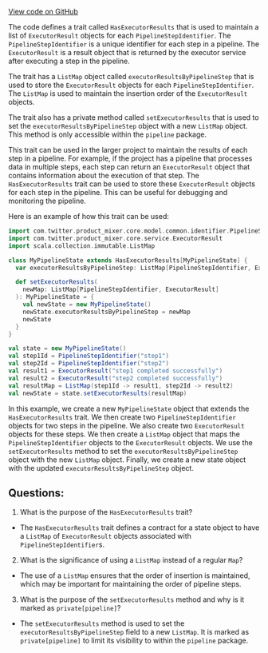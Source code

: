 [View code on GitHub](https://github.com/misbahsy/the-algorithm/product-mixer/core/src/main/scala/com/twitter/product_mixer/core/pipeline/state/HasExecutorResults.scala)

The code defines a trait called `HasExecutorResults` that is used to maintain a list of `ExecutorResult` objects for each `PipelineStepIdentifier`. The `PipelineStepIdentifier` is a unique identifier for each step in a pipeline. The `ExecutorResult` is a result object that is returned by the executor service after executing a step in the pipeline.

The trait has a `ListMap` object called `executorResultsByPipelineStep` that is used to store the `ExecutorResult` objects for each `PipelineStepIdentifier`. The `ListMap` is used to maintain the insertion order of the `ExecutorResult` objects.

The trait also has a private method called `setExecutorResults` that is used to set the `executorResultsByPipelineStep` object with a new `ListMap` object. This method is only accessible within the `pipeline` package.

This trait can be used in the larger project to maintain the results of each step in a pipeline. For example, if the project has a pipeline that processes data in multiple steps, each step can return an `ExecutorResult` object that contains information about the execution of that step. The `HasExecutorResults` trait can be used to store these `ExecutorResult` objects for each step in the pipeline. This can be useful for debugging and monitoring the pipeline.

Here is an example of how this trait can be used:

```scala
import com.twitter.product_mixer.core.model.common.identifier.PipelineStepIdentifier
import com.twitter.product_mixer.core.service.ExecutorResult
import scala.collection.immutable.ListMap

class MyPipelineState extends HasExecutorResults[MyPipelineState] {
  var executorResultsByPipelineStep: ListMap[PipelineStepIdentifier, ExecutorResult] = ListMap.empty

  def setExecutorResults(
    newMap: ListMap[PipelineStepIdentifier, ExecutorResult]
  ): MyPipelineState = {
    val newState = new MyPipelineState()
    newState.executorResultsByPipelineStep = newMap
    newState
  }
}

val state = new MyPipelineState()
val step1Id = PipelineStepIdentifier("step1")
val step2Id = PipelineStepIdentifier("step2")
val result1 = ExecutorResult("step1 completed successfully")
val result2 = ExecutorResult("step2 completed successfully")
val resultMap = ListMap(step1Id -> result1, step2Id -> result2)
val newState = state.setExecutorResults(resultMap)
``` 

In this example, we create a new `MyPipelineState` object that extends the `HasExecutorResults` trait. We then create two `PipelineStepIdentifier` objects for two steps in the pipeline. We also create two `ExecutorResult` objects for these steps. We then create a `ListMap` object that maps the `PipelineStepIdentifier` objects to the `ExecutorResult` objects. We use the `setExecutorResults` method to set the `executorResultsByPipelineStep` object with the new `ListMap` object. Finally, we create a new state object with the updated `executorResultsByPipelineStep` object.
## Questions: 
 1. What is the purpose of the `HasExecutorResults` trait?
- The `HasExecutorResults` trait defines a contract for a state object to have a `ListMap` of `ExecutorResult` objects associated with `PipelineStepIdentifier`s.

2. What is the significance of using a `ListMap` instead of a regular `Map`?
- The use of a `ListMap` ensures that the order of insertion is maintained, which may be important for maintaining the order of pipeline steps.

3. What is the purpose of the `setExecutorResults` method and why is it marked as `private[pipeline]`?
- The `setExecutorResults` method is used to set the `executorResultsByPipelineStep` field to a new `ListMap`. It is marked as `private[pipeline]` to limit its visibility to within the `pipeline` package.